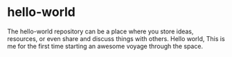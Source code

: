 # hello-world
The hello-world repository can be a place where you store ideas, resources, or even share and discuss things with others.
Hello world,
This is me for the first time starting an awesome voyage through the space.
